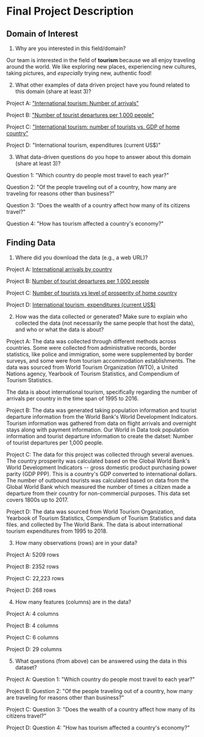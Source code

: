 # Final Project Description

## Domain of Interest
1.  Why are you interested in this field/domain?

  Our team is interested in the field of **tourism** because we all enjoy traveling around the world. We like exploring new places, experiencing new cultures, taking pictures, and *especially* trying new, authentic food!

2.  What other examples of data driven project have you found related to this domain (share at least 3)?

  Project A:  ["International tourism: Number of arrivals"](https://ourworldindata.org/grapher/international-tourism-number-of-arrivals?tab=chart)

  Project B:  ["Number of tourist departures per 1,000 people"](https://ourworldindata.org/tourism#all-charts-preview)

  Project C:  ["International tourism: number of tourists vs. GDP of home country"](https://ourworldindata.org/grapher/number-of-tourists-outbound-vs-level-of-prosperity-of-the-home-country?tab=chart)

  Project D:  "International tourism, expenditures (current US$)"

3. What data-driven questions do you hope to answer about this domain (share at least 3)?

  Question 1: "Which country do people most travel to each year?"

  Question 2: "Of the people traveling out of a country, how many are traveling for reasons other than business?"

  Question 3: "Does the wealth of a country affect how many of its citizens travel?"

  Question 4: "How has tourism affected a country's economy?"

## Finding Data
1. Where did you download the data (e.g., a web URL)?

  Project A:  [International arrivals by country](https://ourworldindata.org/grapher/international-tourism-number-of-arrivals)

  Project B:  [Number of tourist departures per 1,000 people](https://ourworldindata.org/tourism#all-charts-preview)

  Project C:  [Number of tourists vs level of prosperity of home country](https://ourworldindata.org/grapher/number-of-tourists-outbound-vs-level-of-prosperity-of-the-home-country)

  Project D:  [International tourism, expenditures (current US$)](https://data.worldbank.org/indicator/ST.INT.XPND.CD)

2. How was the data collected or generated? Make sure to explain who collected the data (not necessarily the same people that host the data), and who or what the data is about?

  Project A:  The data was collected through different methods across countries. Some were collected from administrative records, border statistics, like police and immigration, some were supplemented by border surveys, and some were from tourism accommodation establishments. The data was sourced from World Tourism Organization (WTO), a United Nations agency, Yearbook of Tourism Statistics, and Compendium of Tourism Statistics.

  The data is about international tourism, specifically regarding the number of arrivals per country in the time span of 1995 to 2016.

  Project B: The data was generated taking population information and tourist departure information from the World Bank's World Development Indicators. Tourism information was gathered from data on flight arrivals and overnight stays along with payment information. Our World in Data took population information and tourist departure information to create the datset: Number of tourist departures per 1,000 people.

  Project C:  The data for this project was collected through several avenues. The country prosperity was calculated based on the Global World Bank's World Development Indicators -- gross domestic product purchasing power parity (GDP PPP). This is a country's GDP converted to international dollars. The number of outbound tourists was calculated based on data from the Global World Bank which measured the number of times a citizen made a departure from their country for non-commercial purposes. This data set covers 1800s up to 2017.

  Project D:  The data was sourced from World Tourism Organization, Yearbook of Tourism Statistics, Compendium of Tourism Statistics and data files. and collected by The World Bank. The data is about international tourism expenditures from 1995 to 2018.

3. How many observations (rows) are in your data?

  Project A:  5209 rows

  Project B:  2352 rows

  Project C:  22,223 rows

  Project D:  268 rows

4. How many features (columns) are in the data?

  Project A:  4 columns

  Project B:  4 columns

  Project C:  6 columns

  Project D:  29 columns

5. What questions (from above) can be answered using the data in this dataset?

  Project A: Question 1: "Which country do people most travel to each year?"

  Project B:  Question 2: "Of the people traveling out of a country, how many are traveling for reasons other than business?"

  Project C: Question 3: "Does the wealth of a country affect how many of its citizens travel?"

  Project D: Question 4: "How has tourism affected a country's economy?"
